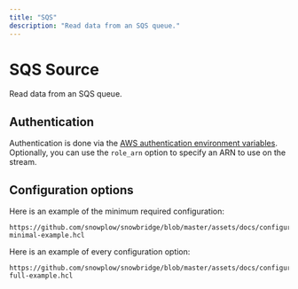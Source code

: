 ```yaml
---
title: "SQS"
description: "Read data from an SQS queue."
---
```


# SQS Source

Read data from an SQS queue.

## Authentication

Authentication is done via the [AWS authentication environment variables](https://docs.aws.amazon.com/cli/latest/userguide/cli-configure-envvars.html). Optionally, you can use the `role_arn` option to specify an ARN to use on the stream.

## Configuration options

Here is an example of the minimum required configuration:

```hcl reference
https://github.com/snowplow/snowbridge/blob/master/assets/docs/configuration/sources/sqs-minimal-example.hcl
```

Here is an example of every configuration option:

```hcl reference
https://github.com/snowplow/snowbridge/blob/master/assets/docs/configuration/sources/sqs-full-example.hcl
```
